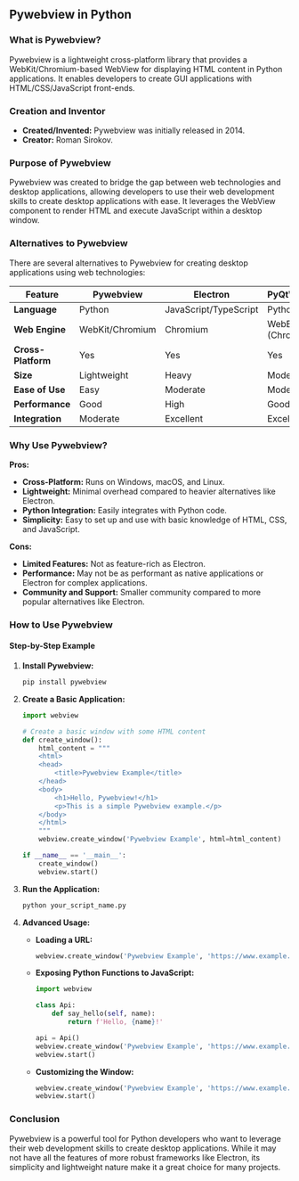 ## Pywebview in Python

### What is Pywebview?

Pywebview is a lightweight cross-platform library that provides a WebKit/Chromium-based WebView for displaying HTML content in Python applications. It enables developers to create GUI applications with HTML/CSS/JavaScript front-ends.

### Creation and Inventor

- **Created/Invented:** Pywebview was initially released in 2014.
- **Creator:** Roman Sirokov.

### Purpose of Pywebview

Pywebview was created to bridge the gap between web technologies and desktop applications, allowing developers to use their web development skills to create desktop applications with ease. It leverages the WebView component to render HTML and execute JavaScript within a desktop window.

### Alternatives to Pywebview

There are several alternatives to Pywebview for creating desktop applications using web technologies:

| Feature                  | Pywebview             | Electron              | PyQtWebEngine         | Tauri                 |
|--------------------------|-----------------------|-----------------------|-----------------------|-----------------------|
| **Language**             | Python                | JavaScript/TypeScript | Python                | Rust, JavaScript      |
| **Web Engine**           | WebKit/Chromium       | Chromium              | WebEngine (Chromium)  | WebKit/Chromium       |
| **Cross-Platform**       | Yes                   | Yes                   | Yes                   | Yes                   |
| **Size**                 | Lightweight           | Heavy                 | Moderate              | Lightweight           |
| **Ease of Use**          | Easy                  | Moderate              | Moderate              | Moderate              |
| **Performance**          | Good                  | High                  | Good                  | High                  |
| **Integration**          | Moderate              | Excellent             | Excellent             | Good                  |

### Why Use Pywebview?

**Pros:**
- **Cross-Platform:** Runs on Windows, macOS, and Linux.
- **Lightweight:** Minimal overhead compared to heavier alternatives like Electron.
- **Python Integration:** Easily integrates with Python code.
- **Simplicity:** Easy to set up and use with basic knowledge of HTML, CSS, and JavaScript.

**Cons:**
- **Limited Features:** Not as feature-rich as Electron.
- **Performance:** May not be as performant as native applications or Electron for complex applications.
- **Community and Support:** Smaller community compared to more popular alternatives like Electron.

### How to Use Pywebview

#### Step-by-Step Example

1. **Install Pywebview:**
   ```sh
   pip install pywebview
   ```

2. **Create a Basic Application:**

   ```python
   import webview

   # Create a basic window with some HTML content
   def create_window():
       html_content = """
       <html>
       <head>
           <title>Pywebview Example</title>
       </head>
       <body>
           <h1>Hello, Pywebview!</h1>
           <p>This is a simple Pywebview example.</p>
       </body>
       </html>
       """
       webview.create_window('Pywebview Example', html=html_content)

   if __name__ == '__main__':
       create_window()
       webview.start()
   ```

3. **Run the Application:**
   ```sh
   python your_script_name.py
   ```

4. **Advanced Usage:**
   - **Loading a URL:**
     ```python
     webview.create_window('Pywebview Example', 'https://www.example.com')
     ```

   - **Exposing Python Functions to JavaScript:**
     ```python
     import webview

     class Api:
         def say_hello(self, name):
             return f'Hello, {name}!'

     api = Api()
     webview.create_window('Pywebview Example', 'https://www.example.com', js_api=api)
     webview.start()
     ```

   - **Customizing the Window:**
     ```python
     webview.create_window('Pywebview Example', 'https://www.example.com', width=800, height=600, resizable=False)
     webview.start()
     ```

### Conclusion

Pywebview is a powerful tool for Python developers who want to leverage their web development skills to create desktop applications. While it may not have all the features of more robust frameworks like Electron, its simplicity and lightweight nature make it a great choice for many projects.